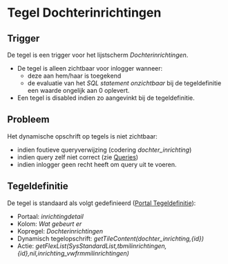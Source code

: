 # Tegel Dochterinrichtingen

## Trigger

De tegel is een trigger voor het lijstscherm *Dochterinrichtingen*.

* De tegel is alleen zichtbaar voor inlogger wanneer:
  * deze aan hem/haar is toegekend
  * de evaluatie van het *SQL statement onzichtbaar* bij de tegeldefinitie een waarde ongelijk aan 0 oplevert.
* Een tegel is disabled indien zo aangevinkt bij de tegeldefinitie.

## Probleem

Het dynamische opschrift op tegels is niet zichtbaar:

* indien foutieve queryverwijzing (codering *dochter_inrichting*)
* indien query zelf niet correct (zie [Queries](../../../instellen_inrichten/queries.md))
* indien inlogger geen recht heeft om query uit te voeren.

## Tegeldefinitie

De tegel is standaard als volgt gedefinieerd ([Portal Tegeldefinitie](../../../instellen_inrichten/portaldefinitie/portal_tegel.md)):

* Portaal: *inrichtingdetail*
* Kolom: *Wat gebeurt er*
* Kopregel: *Dochterinrichtingen*
* Dynamisch tegelopschrift: *getTileContent(dochter_inrichting,{id})*
* Actie: *getFlexList(SysStandardList,tbmilinrichtingen,{id},nil,inrichting_vwfrmmilinrichtingen)*
